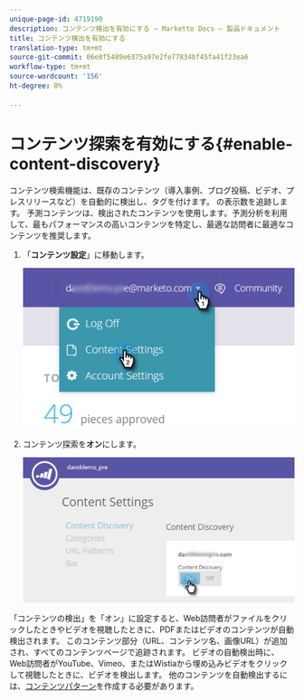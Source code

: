 ```yaml
---
unique-page-id: 4719190
description: コンテンツ検出を有効にする — Marketto Docs — 製品ドキュメント
title: コンテンツ検出を有効にする
translation-type: tm+mt
source-git-commit: 06e0f5489e6375a97e2fe77834bf45fa41f23ea6
workflow-type: tm+mt
source-wordcount: '156'
ht-degree: 0%

---
```



# コンテンツ探索を有効にする{#enable-content-discovery}

コンテンツ検索機能は、既存のコンテンツ（導入事例、ブログ投稿、ビデオ、プレスリリースなど）を自動的に検出し、タグを付けます。 の表示数を追跡します。  予測コンテンツは、検出されたコンテンツを使用します。予測分析を利用して、最もパフォーマンスの高いコンテンツを特定し、最適な訪問者に最適なコンテンツを推奨します。

1. 「**コンテンツ設定**」に移動します。

   ![](assets/settings-dropdown-hand.png)

1. コンテンツ探索を&#x200B;**オン**&#x200B;にします。

   ![](assets/content-discovery-on-hand.png)

「コンテンツの検出」を「オン」に設定すると、Web訪問者がファイルをクリックしたときやビデオを視聴したときに、PDFまたはビデオのコンテンツが自動検出されます。 このコンテンツ部分（URL、コンテンツ名、画像URL）が追加され、すべてのコンテンツページで追跡されます。 ビデオの自動検出時に、Web訪問者がYouTube、Vimeo、またはWistiaから埋め込みビデオをクリックして視聴したときに、ビデオを検出します。 他のコンテンツを自動検出するには、[コンテンツパターン](/help/marketo/product-docs/predictive-content/getting-started/create-content-patterns.md)を作成する必要があります。
